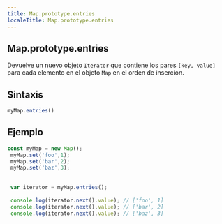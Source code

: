 ```yaml
---
title: Map.prototype.entries
localeTitle: Map.prototype.entries
---
```

## Map.prototype.entries

Devuelve un nuevo objeto `Iterator` que contiene los pares `[key, value]` para cada elemento en el objeto `Map` en el orden de inserción.

## Sintaxis

```javascript
myMap.entries() 
```

## Ejemplo

```javascript
const myMap = new Map(); 
 myMap.set('foo',1); 
 myMap.set('bar',2); 
 myMap.set('baz',3); 
 
 
 var iterator = myMap.entries(); 
 
 console.log(iterator.next().value); // ['foo', 1] 
 console.log(iterator.next().value); // ['bar', 2] 
 console.log(iterator.next().value); // ['baz', 3] 

```